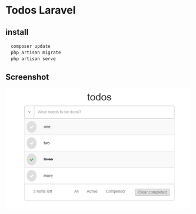 # Todos Laravel

## install

```sh
  composer update
  php artisan migrate
  php artisan serve
```

## Screenshot
![Example](screenshot/demo1.png)
